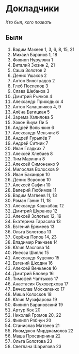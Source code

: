 # Докладчики
*Кто был, кого позвать*

## Были
1. Вадим Макеев 1, 3, 6, 8, 15, 21
2. Михаил Баранов 1, 18
3. Филипп Нуруллин 1
4. Виталий Зюзин 2, 21
5. Саша Золотов 2
6. Денис Ушаков 2
7. Антон Виноградов 2
8. Глеб Поспелов 3
9. Слава Шебанов 3
10. Дмитрий Рычков 4
11. Александр Приходько 4
12. Антон Калашников 4, 9
13. Алёна Батицкая 5
14. Зарема Халилова 5
15. Хокон Виум Ли 5
16. Андрей Волынкин 6
17. Александр Меньчик 6
18. Андрей Гурылёв 7
19. Андрей Ситник 7
20. Иван Гладких 7
21. Алексей Хлебаев 8
22. Тим Маринин 8
23. Алексей Симоненко 9
24. Милослав Волосков 9
25. Иван Бакаидов 10
26. Денис Воронов 10
27. Алексей Сафин 10
28. Валерий Любимов 11
29. Вадим Матвеев 11, 13
30. Роман Ганин 11, 18
31. Александр Кашкабаш 12
32. Дмитрий Шуранов 12
33. Алексей Золотых 12, 19
34. Екатерина Тарасова 13
35. Евгений Еремеев 13
36. Ольга Болотова 13
37. Серёжа Попов 14, 23
38. Владимир Ракчаев 14
39. Юлия Маслова 14
40. Инесса Шилло 15
41. Александр Куценко 15
42. Евгений Шкодин 16
43. Алексей Вечканов 16
44. Дмитрий Бловер 16
45. Тимофей Чаптыков 17
46. Анастасия Суховерхова 17
47. Вячеслав Москаленко 17
48. Миша Колосков 18
49. Юлия Музафарова 19
50. Филипп Барановский 19
51. Артур Кох 20
52. Николай Громов 20, 22
53. Филипп Рябчун 20
54. Станислав Матвеев 21
55. Иномджон Мирджамолов 22
56. Маша Просвирнина 22
57. Ольга Болотова 23
58. Светлана Шарипова 23
